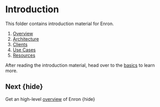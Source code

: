 <!--
order: false
parent:
  order: 1
-->

# Introduction

This folder contains introduction material for Enron.

1. [Overview](./overview)
1. [Architecture](./architecture)
1. [Clients](./clients)
1. [Use Cases](./use_cases)
1. [Resources](./resources)

After reading the introduction material, head over to the [basics](../basics/README) to learn more.

## Next {hide}

Get an high-level [overview](./overview) of Enron {hide}
